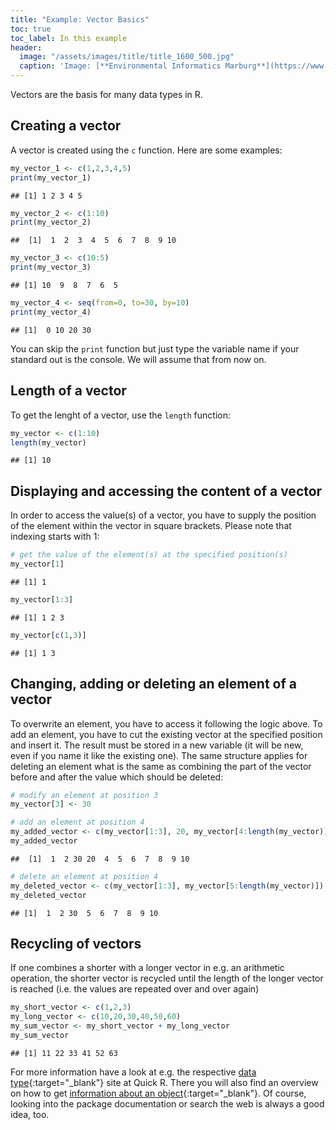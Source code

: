 ```yaml
---
title: "Example: Vector Basics"
toc: true
toc_label: In this example
header:
  image: "/assets/images/title/title_1600_500.jpg"
  caption: 'Image: [**Environmental Informatics Marburg**](https://www.uni-marburg.de/en/fb19/disciplines/physisch/environmentalinformatics)'
---
```




Vectors are the basis for many data types in R.

## Creating a vector
A vector is created using the `c` function. Here are some examples:

```r
my_vector_1 <- c(1,2,3,4,5)
print(my_vector_1)
```

```
## [1] 1 2 3 4 5
```

```r
my_vector_2 <- c(1:10)
print(my_vector_2)
```

```
##  [1]  1  2  3  4  5  6  7  8  9 10
```

```r
my_vector_3 <- c(10:5)
print(my_vector_3)
```

```
## [1] 10  9  8  7  6  5
```

```r
my_vector_4 <- seq(from=0, to=30, by=10)
print(my_vector_4)
```

```
## [1]  0 10 20 30
```
You can skip the `print` function but just type the variable name if your 
standard out is the console. We will assume that from now on.

## Length of a vector
To get the lenght of a vector, use the `length` function:

```r
my_vector <- c(1:10)
length(my_vector)
```

```
## [1] 10
```

## Displaying and accessing the content of a vector
In order to access the value(s) of a vector, you have to supply the 
position of the element within the vector in square brackets. Please note that
indexing starts with 1:

```r
# get the value of the element(s) at the specified position(s)
my_vector[1]
```

```
## [1] 1
```

```r
my_vector[1:3]
```

```
## [1] 1 2 3
```

```r
my_vector[c(1,3)]
```

```
## [1] 1 3
```

## Changing, adding or deleting an element of a vector
To overwrite an element, you have to access
it following the logic above. To add an element, you have to cut the existing 
vector at the specified position and insert it. The result must be stored in
a new variable (it will be new, even if you name it like the existing one). 
The same structure applies for deleting an element what is the same as combining
the part of the vector before and after the value which should be deleted:

```r
# modify an element at position 3
my_vector[3] <- 30

# add an element at position 4
my_added_vector <- c(my_vector[1:3], 20, my_vector[4:length(my_vector)])
my_added_vector
```

```
##  [1]  1  2 30 20  4  5  6  7  8  9 10
```

```r
# delete an element at position 4
my_deleted_vector <- c(my_vector[1:3], my_vector[5:length(my_vector)])
my_deleted_vector
```

```
## [1]  1  2 30  5  6  7  8  9 10
```

## Recycling of vectors
If one combines a shorter with a longer vector in e.g. an arithmetic
operation, the shorter vector is recycled until the length of the longer vector 
is reached (i.e. the values are repeated over and over again)

```r
my_short_vector <- c(1,2,3)
my_long_vector <- c(10,20,30,40,50,60)
my_sum_vector <- my_short_vector + my_long_vector
my_sum_vector
```

```
## [1] 11 22 33 41 52 63
```
For more information have a look at e.g. the respective [data type](http://www.statmethods.net/input/datatypes.html){:target="_blank"} site at Quick R. There you will also find an overview on how to get [information about an object](http://www.statmethods.net/input/contents.html){:target="_blank"}. 
Of course, looking into the package documentation or search the web is always a good idea, too.

